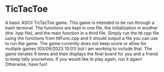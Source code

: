 # TicTacToe
A basic ASCII TicTacToe game. This game is intended to be run through a bash terminal. The functions are kept in one file, the initialization in another (the .hpp file), and the main function in a third file.
Simply run the ttt.cpp file using the functions from tttFunc.cpp and it should output a file you can use to run the game.
The game currently does not keep score or allow for multiple games (03/09/2023 10:01) but I am working to include that.
The game iterates 9 times and then displays the final board for you and a friend to keep tally yourselves. If you would like to play again, run it again!
Otherwise, have fun!

